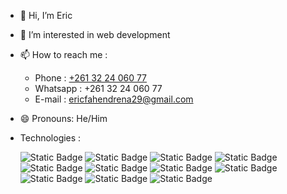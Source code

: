 - 👋 Hi, I’m Eric
- 👀 I’m interested in web development
- 📫 How to reach me :
  - Phone : [+261 32 24 060 77](+261322406077)
  - Whatsapp : +261 32 24 060 77
  - E-mail : [ericfahendrena29@gmail.com](mailto:ericfahendrena29@gmail.com)
- 😄 Pronouns: He/Him
- Technologies :
  
  ![Static Badge](https://img.shields.io/badge/JavaScript-222?style=for-the-badge&logo=javascript)
  ![Static Badge](https://img.shields.io/badge/Laravel-222?style=for-the-badge&logo=laravel)
  ![Static Badge](https://img.shields.io/badge/PHP-222?style=for-the-badge&logo=php)
  ![Static Badge](https://img.shields.io/badge/NodeJS-222?style=for-the-badge&logo=nodedotjs)
  ![Static Badge](https://img.shields.io/badge/MySQL-222?style=for-the-badge&logo=mysql)
  ![Static Badge](https://img.shields.io/badge/Express-222?style=for-the-badge&logo=express)
  ![Static Badge](https://img.shields.io/badge/React-222?style=for-the-badge&logo=react)
  ![Static Badge](https://img.shields.io/badge/Html%205-222?style=for-the-badge&logo=html5)
  ![Static Badge](https://img.shields.io/badge/CSS%203-222?style=for-the-badge&logo=css3)
  ![Static Badge](https://img.shields.io/badge/Bootstrap-222?style=for-the-badge&logo=bootstrap)
  ![Static Badge](https://img.shields.io/badge/MongoDB-222?style=for-the-badge&logo=mongodb)

<!---
eric-fahendrena/eric-fahendrena is a ✨ special ✨ repository because its `README.md` (this file) appears on your GitHub profile.
You can click the Preview link to take a look at your changes.
--->
